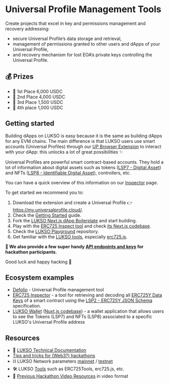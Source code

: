 # Universal Profile Management Tools

Create projects that excel in key and permissions management and recovery addressing:

- secure Universal Profile’s data storage and retrieval,
- management of permissions granted to other users and dApps of your Universal Profile,
- and recovery mechanism for lost EOA’s private keys controlling the Universal Profile.

## 💰 Prizes

- 🥇 1st Place 6,000 USDC
- 🥈 2nd Place 4,000 USDC
- 🥉 3rd Place 1,500 USDC
- 🏅 4th place 1,000 USDC

## Getting started

Building dApps on LUKSO is easy because it is the same as building dApps for any EVM chains. The main difference is that LUKSO users use smart accounts (Universal Profiles) through our [UP Browser Extension](https://chrome.google.com/webstore/detail/universal-profiles/abpickdkkbnbcoepogfhkhennhfhehfn) to interact with your dApp: this unlocks a lot of great possibilities ✨

Universal Profiles are powerful smart contract-based accounts. They hold a lot of information about digital assets such as tokens ([LSP7 - Digital Asset](https://docs.lukso.tech/standards/tokens/LSP7-Digital-Asset/)) and NFTs ([LSP8 - Identifiable Digital Asset](https://docs.lukso.tech/standards/tokens/LSP8-Identifiable-Digital-Asset)), controllers, etc.

You can have a quick overview of this information on our [Inspector](https://erc725-inspect.lukso.tech/inspector?address=0x0F4180da178ed1C71398a57ca8Cb177F69591f1f&network=mainnet) page.

To get started we recommend you to:

1. Download the extension and create a Universal Profile 👉 <https://my.universalprofile.cloud/>.
2. Check the [Getting Started](https://docs.lukso.tech/learn/dapp-developer/getting-started) guide.
3. Fork the [LUKSO Next.js dApp Boilerplate](https://github.com/lukso-network/tools-dapp-boilerplate) and start building.
4. Play with the [ERC725 Inspect tool](https://erc725-inspect.lukso.tech/) and check [its Next.js codebase](https://github.com/lukso-network/tools-erc725-inspect).
5. Check the [LUKSO Playground](https://github.com/lukso-network/lukso-playground) repository.
6. Get familiar with the [LUKSO tools](https://docs.lukso.tech/tools/getting-started), especially [erc725.js](https://docs.lukso.tech/tools/erc725js/getting-started).

**🎁 We also provide a few super handy [API endpoints and keys](./API.md) for hackathon participants.**

Good luck and happy hacking 🧙

## Ecosystem examples

- [Defolio](https://app.buidlbox.io/projects/defolio) - Universal Profile management tool
- [ERC725 Inspector](https://erc725-inspect.lukso.tech/inspector) - a tool for retrieving and decoding all [ERC725Y Data Keys](https://docs.lukso.tech/standards/universal-profile/lsp3-profile-metadata/#erc725y-data-keys) of a smart contract using the [LSP2 - ERC725Y JSON Schema](https://docs.lukso.tech/standards/generic-standards/lsp2-json-schema/) specification.
- [LUKSO Wallet](https://wallet.universalprofile.cloud/) ([Nuxt.js codebase](https://github.com/lukso-network/wallet.universalprofile.cloud)) - a wallet application that allows users to see the Tokens (LSP7) and NFTs (LSP8) associated to a specific LUKSO's Universal Profile address

## Resources

- 📂 [LUKSO Technical Documentation](https://docs.lukso.tech/)
- [Tips and tricks for (Web3?) hackathons](https://hugomasclet.com/tips-tricks-web3-hackathons)
- ⛓️ LUKSO Network parameters [mainnet](https://docs.lukso.tech/networks/testnet/parameters) / [testnet](https://docs.lukso.tech/networks/testnet/parameters)
- 🛠️ LUKSO [Tools](https://docs.lukso.tech/tools/getting-started) such as ERC725Tools, erc725.js, etc.
- 🎥 [Previous Hackathon Video Resources](https://www.youtube.com/playlist?list=PLNzyUdu4v7bkwBuDV0gSJrrniPsx5bxK_) in video format
